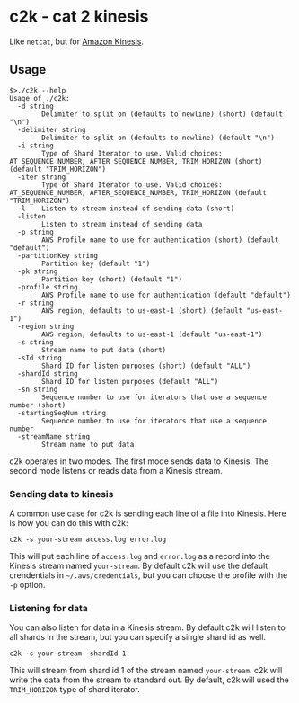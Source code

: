 # c2k - cat 2 kinesis
Like `netcat`, but for [Amazon Kinesis](https://aws.amazon.com/kinesis/).

## Usage

```
$>./c2k --help
Usage of ./c2k:
  -d string
    	Delimiter to split on (defaults to newline) (short) (default "\n")
  -delimiter string
    	Delimiter to split on (defaults to newline) (default "\n")
  -i string
    	Type of Shard Iterator to use. Valid choices: AT_SEQUENCE_NUMBER, AFTER_SEQUENCE_NUMBER, TRIM_HORIZON (short) (default "TRIM_HORIZON")
  -iter string
    	Type of Shard Iterator to use. Valid choices: AT_SEQUENCE_NUMBER, AFTER_SEQUENCE_NUMBER, TRIM_HORIZON (default "TRIM_HORIZON")
  -l	Listen to stream instead of sending data (short)
  -listen
    	Listen to stream instead of sending data
  -p string
    	AWS Profile name to use for authentication (short) (default "default")
  -partitionKey string
    	Partition key (default "1")
  -pk string
    	Partition key (short) (default "1")
  -profile string
    	AWS Profile name to use for authentication (default "default")
  -r string
    	AWS region, defaults to us-east-1 (short) (default "us-east-1")
  -region string
    	AWS region, defaults to us-east-1 (default "us-east-1")
  -s string
    	Stream name to put data (short)
  -sId string
    	Shard ID for listen purposes (short) (default "ALL")
  -shardId string
    	Shard ID for listen purposes (default "ALL")
  -sn string
    	Sequence number to use for iterators that use a sequence number (short)
  -startingSeqNum string
    	Sequence number to use for iterators that use a sequence number
  -streamName string
    	Stream name to put data
```


c2k operates in two modes. The first mode sends data to Kinesis. The second mode listens or reads data from a Kinesis stream.

### Sending data to kinesis
A common use case for c2k is sending each line of a file into Kinesis. Here is how you can do this with c2k:

```
c2k -s your-stream access.log error.log
```

This will put each line of `access.log` and `error.log` as a record into the Kinesis stream named `your-stream`. By default c2k will use the default crendentials in `~/.aws/credentials`, but you can choose the profile with the `-p` option.

### Listening for data
You can also listen for data in a Kinesis stream. By default c2k will listen to all shards in the stream, but you can specify a single shard id as well.

```
c2k -s your-stream -shardId 1
```

This will stream from shard id 1 of the stream named `your-stream`. c2k will write the data from the stream to standard out. By default, c2k will used the `TRIM_HORIZON` type of shard iterator.
